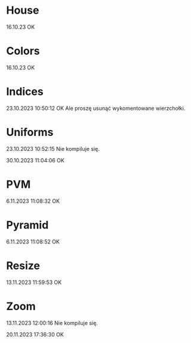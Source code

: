 # House

16.10.23 OK

# Colors 

16.10.23 OK

# Indices

23.10.2023 10:50:12 OK
Ale proszę usunąć wykomentowane wierzchołki.

# Uniforms

23.10.2023 10:52:15
Nie kompiluje się.

30.10.2023 11:04:06 OK

# PVM

6.11.2023 11:08:32 OK

# Pyramid

6.11.2023 11:08:52 OK

# Resize

13.11.2023 11:59:53 OK

# Zoom

13.11.2023 12:00:16
Nie kompiluje się. 

20.11.2023 17:36:30 OK 









